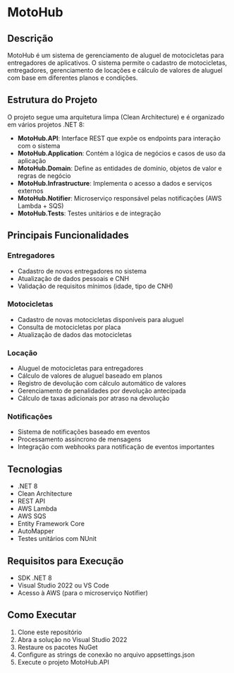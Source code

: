 # MotoHub

## Descrição
MotoHub é um sistema de gerenciamento de aluguel de motocicletas para entregadores de aplicativos. O sistema permite o cadastro de motocicletas, entregadores, gerenciamento de locações e cálculo de valores de aluguel com base em diferentes planos e condições.

## Estrutura do Projeto
O projeto segue uma arquitetura limpa (Clean Architecture) e é organizado em vários projetos .NET 8:

- **MotoHub.API**: Interface REST que expõe os endpoints para interação com o sistema
- **MotoHub.Application**: Contém a lógica de negócios e casos de uso da aplicação
- **MotoHub.Domain**: Define as entidades de domínio, objetos de valor e regras de negócio
- **MotoHub.Infrastructure**: Implementa o acesso a dados e serviços externos
- **MotoHub.Notifier**: Microserviço responsável pelas notificações (AWS Lambda + SQS)
- **MotoHub.Tests**: Testes unitários e de integração

## Principais Funcionalidades

### Entregadores
- Cadastro de novos entregadores no sistema
- Atualização de dados pessoais e CNH
- Validação de requisitos mínimos (idade, tipo de CNH)

### Motocicletas
- Cadastro de novas motocicletas disponíveis para aluguel
- Consulta de motocicletas por placa
- Atualização de dados das motocicletas

### Locação
- Aluguel de motocicletas para entregadores
- Cálculo de valores de aluguel baseado em planos
- Registro de devolução com cálculo automático de valores
- Gerenciamento de penalidades por devolução antecipada
- Cálculo de taxas adicionais por atraso na devolução

### Notificações
- Sistema de notificações baseado em eventos
- Processamento assíncrono de mensagens
- Integração com webhooks para notificação de eventos importantes

## Tecnologias
- .NET 8
- Clean Architecture
- REST API
- AWS Lambda
- AWS SQS
- Entity Framework Core
- AutoMapper
- Testes unitários com NUnit

## Requisitos para Execução
- SDK .NET 8
- Visual Studio 2022 ou VS Code
- Acesso à AWS (para o microserviço Notifier)

## Como Executar
1. Clone este repositório
2. Abra a solução no Visual Studio 2022
3. Restaure os pacotes NuGet
4. Configure as strings de conexão no arquivo appsettings.json
5. Execute o projeto MotoHub.API